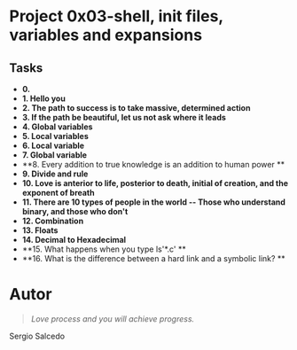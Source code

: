 # Project 0x03-shell, init files, variables and expansions

## Tasks

- **0. <o>**
- **1. Hello you**
- **2. The path to success is to take massive, determined action**
- **3. If the path be beautiful, let us not ask where it leads**
- **4. Global variables**
- **5. Local variables**
- **6. Local variable**
- **7. Global variable**
- **8. Every addition to true knowledge is an addition to human power **
- **9. Divide and rule**
- **10. Love is anterior to life, posterior to death, initial of creation, and the exponent of breath**
- **11. There are 10 types of people in the world -- Those who understand binary, and those who don't**
- **12. Combination**
- **13. Floats**
- **14. Decimal to Hexadecimal**
- **15. What happens when you type ls'*.c' **
- **16. What is the difference between a hard link and a symbolic link? **

Autor
==============

> *Love process and you will achieve progress.*

Sergio Salcedo
